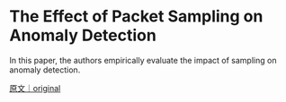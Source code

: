 
# The Effect of Packet Sampling on Anomaly Detection

In this paper, the authors empirically evaluate the impact of sampling on anomaly detection.

[原文｜original](https://insights.sei.cmu.edu/library/the-effect-of-packet-sampling-on-anomaly-detection/)
        